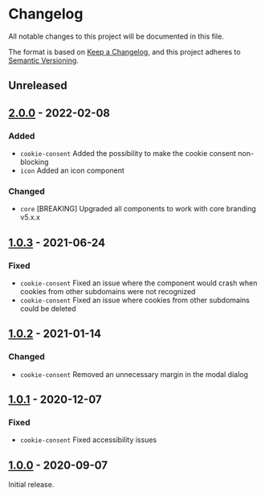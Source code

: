 # Changelog

All notable changes to this project will be documented in this file.

The format is based on [Keep a Changelog](http://keepachangelog.com/),
and this project adheres to [Semantic Versioning](https://semver.org/).


## Unreleased


## [2.0.0] - 2022-02-08

### Added
- `cookie-consent` Added the possibility to make the cookie consent non-blocking
- `icon` Added an icon component

### Changed
- `core` [BREAKING] Upgraded all components to work with core branding v5.x.x


## [1.0.3] - 2021-06-24

### Fixed
- `cookie-consent` Fixed an issue where the component would crash when cookies from other subdomains were not recognized
- `cookie-consent` Fixed an issue where cookies from other subdomains could be deleted


## [1.0.2] - 2021-01-14

### Changed
- `cookie-consent` Removed an unnecessary margin in the modal dialog


## [1.0.1] - 2020-12-07

### Fixed
- `cookie-consent` Fixed accessibility issues


## [1.0.0] - 2020-09-07
Initial release.


[Unreleased]: https://github.com/digipolisantwerp/acpaas-ui_web-components/compare/v2.0.0...HEAD
[2.0.0]: https://github.com/digipolisantwerp/acpaas-ui_web-components/compare/v1.0.3...2.0.0
[1.0.3]: https://github.com/digipolisantwerp/acpaas-ui_web-components/compare/v1.0.2...1.0.3
[1.0.2]: https://github.com/digipolisantwerp/acpaas-ui_web-components/compare/v1.0.1...1.0.2
[1.0.1]: https://github.com/digipolisantwerp/acpaas-ui_web-components/compare/v1.0.0...1.0.1
[1.0.0]: https://github.com/digipolisantwerp/acpaas-ui_web-components/compare/v1.0.0
